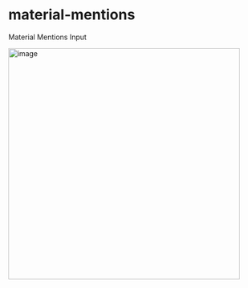 # material-mentions
Material Mentions Input

<img width="461" alt="image" src="https://user-images.githubusercontent.com/37639183/202055626-0bd89a6f-d25b-4517-ad9e-a92b53faf6cd.png">
